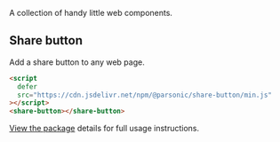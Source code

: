 A collection of handy little web components.

## Share button

Add a share button to any web page.

```html
<script
  defer
  src="https://cdn.jsdelivr.net/npm/@parsonic/share-button/min.js"
></script>
<share-button></share-button>
```

[View the package](./packages/share-button) details for full usage instructions.
